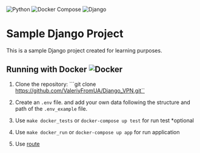 ![Python](https://img.shields.io/badge/python-3670A0?style=for-the-badge&logo=python&logoColor=ffdd54)
![Docker Compose](https://img.shields.io/badge/docker--compose-039be5?style=for-the-badge&logo=docker&logoColor=white)
![Django](https://img.shields.io/badge/Django-%23092E20.svg?style=for-the-badge&logo=Django&logoColor=white)

# Sample Django Project

This is a sample Django project created for learning purposes.

## Running with Docker ![Docker](https://img.shields.io/badge/docker-2496ED?style=for-the-badge&logo=docker&logoColor=white)

1. Clone the repository:
   ```git clone https://github.com/ValeriyFromUA/Django_VPN.git``

2. Create an `.env` file. and add your own data following the structure and path of the `.env_example` file.
3. Use `make docker_tests` or `docker-compose up test` for run test  *optional
4. Use `make docker_run` or `docker-compose up app` for run application
5. Use [route](http://0.0.0.0:7500/) 